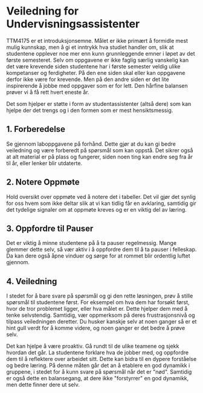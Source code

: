 # Veiledning for Undervisningsassistenter


TTM4175 er et introduksjonsemne. Målet er ikke primært å formidle mest mulig kunnskap, men å gi et inntrykk hva studiet handler om, slik at studentene opplever noe mer enn kunn grunnleggende emner i løpet av det første semesteret. 
Selv om oppgavene er ikke faglig særlig vanskelig kan det være krevende siden studentene har i første semester veldig ulike kompetanser og ferdigheter. 
På den ene siden skal eller kan  oppgavene derfor ikke være for krevende. 
Men på den andre siden er det lite inspirerende å jobbe med oppgaver som er for lett. 
Den hårfine balansen prøver vi å få rett hvert eneste år. 

Det som hjelper er støtte i form av studentassistenter (altså dere) som kan hjelpe der det trengs og i den formen som er mest hensiktsmessig.


## 1. Forberedelse
Se gjennom laboppgavene på forhånd. Dette gjør at du kan gi bedre veiledning og være forberedt på spørsmål som kan oppstå. Det sikrer også at alt material er på plass og fungerer, siden noen ting kan endre seg fra år til år, eller lenker blir utdaterte. 


## 2. Notere Oppmøte
Hold oversikt over oppmøte ved å notere det i tabeller. 
Det vil gjør det synlig for oss hvem som ikke deltar slik at vi kan tidlig får en avklaring, samtidig gir det tydelige signaler om at oppmøte kreves og er en viktig del av læring.


## 3. Oppfordre til Pauser
Det er viktig å minne studentene på å ta pauser regelmessig. Mange glemmer dette selv, så vær aktiv i å oppfordre dem til å ta pauser i felleskap. 
Da kan dere også åpne vinduer og sørge for at rommet blir ordentlig luftet gjennom.


## 4. Veiledning
I stedet for å bare svare på spørsmål og gi den rette løsningen, prøv å stille spørsmål til studentene først. For eksempel om hva dem har forsøkt først, hvor de tror problemet ligger, eller hva målet er. 
Dette hjelper dem med å tenke selvstendig. Samtidig, vær oppmerksom på deres frustrasjonsnivå og tilpass veiledningen deretter.
Du husker kanskje selv at noen ganger så er et hint gull verdt for å komme videre, og noen ganger er det bedre å prøve selv.

Det kan hjelpe å være proaktiv. 
Gå rundt til de ulike teamene og sjekk hvordan det går. La studentene forklare hva de jobber med, og oppfordre dem til å reflektere over arbeidet sitt. Dette kan bidra til en dypere forståelse og bedre læring.
På denne måten går det an å etablere en god dynamikk i gruppene, i stedet for å kunn svare på spørsmål når det er "nød". Samtidig er også dette en balansegang, at dere ikke "forstyrrer" en god dynamikk, men dette finner dere ut selv. 


